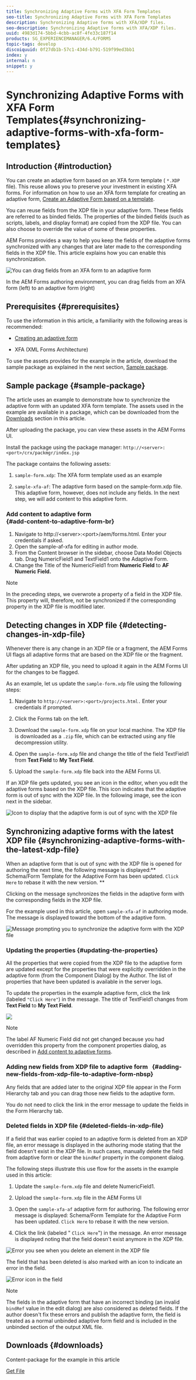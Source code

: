 ```yaml
---
title: Synchronizing Adaptive Forms with XFA Form Templates
seo-title: Synchronizing Adaptive Forms with XFA Form Templates
description: Synchronizing Adaptive forms with XFA/XDP files.
seo-description: Synchronizing Adaptive forms with XFA/XDP files.
uuid: 4983d174-5bbd-4cbb-ac8f-4fe33c187f14
products: SG_EXPERIENCEMANAGER/6.4/FORMS
topic-tags: develop
discoiquuid: 0f27db1b-57c1-434d-b791-519f99ed3bb1
index: y
internal: n
snippet: y
---
```


# Synchronizing Adaptive Forms with XFA Form Templates{#synchronizing-adaptive-forms-with-xfa-form-templates}

## Introduction {#introduction}

You can create an adaptive form based on an XFA form template ( `*.XDP` file). This reuse allows you to preserve your investment in existing XFA forms. For information on how to use an XFA form template for creating an adaptive form, [Create an Adaptive Form based on a template](../../forms/using/creating-adaptive-form.md#p-create-an-adaptive-form-based-on-an-xfa-form-template-p).

You can reuse fields from the XDP file in your adaptive form. These fields are referred to as binded fields. The properties of the binded fields (such as scripts, labels, and display format) are copied from the XDP file. You can also choose to override the value of some of these properties.

AEM Forms provides a way to help you keep the fields of the adaptive forms synchronized with any changes that are later made to the corresponding fields in the XDP file. This article explains how you can enable this synchronization.

![You can drag fields from an XFA form to an adaptive form](assets/drag-drop-xfa.gif.gif)

In the AEM Forms authoring environment, you can drag fields from an XFA form (left) to an adaptive form (right)

## Prerequisites {#prerequisites}

To use the information in this article, a familiarity with the following areas is recommended:

* [Creating an adaptive form](../../forms/using/creating-adaptive-form.md)  

* XFA (XML Forms Architecture)

To use the assets provides for the example in the article, download the sample package as explained in the next section, [Sample package](../../forms/using/synchronizing-adaptive-forms-xfa.md#p-sample-package-p).

## Sample package {#sample-package}

The article uses an example to demonstrate how to synchronize the adaptive form with an updated XFA form template. The assets used in the example are available in a package, which can be downloaded from the [Downloads](../../forms/using/synchronizing-adaptive-forms-xfa.md#p-downloads-p) section in this article.

After uploading the package, you can view these assets in the AEM Forms UI.

Install the package using the package manager: `http://<server>:<port>/crx/packmgr/index.jsp`

The package contains the following assets:

1. `sample-form.xdp`: The XFA form template used as an example  

1. `sample-xfa-af`: The adaptive form based on the sample-form.xdp file. This adaptive form, however, does not include any fields. In the next step, we will add content to this adaptive form.

### Add content to adaptive form <br> {#add-content-to-adaptive-form-br}

1. Navigate to http://&lt;server&gt;:&lt;port&gt;/aem/forms.html. Enter your credentials if asked.
1. Open the sample-af-xfa for editing in author mode.
1. From the Content browser in the sidebar, choose Data Model Objects tab. Drag NumericField1 and TextField1 onto the Adaptive Form.
1. Change the Title of the NumericField1 from **Numeric Field** to **AF Numeric Field.**

>[!NOTE]
>
>In the preceding steps, we overwrote a property of a field in the XDP file. This property will, therefore, not be synchronized if the corresponding property in the XDP file is modifiled later.

## Detecting changes in XDP file {#detecting-changes-in-xdp-file}

Whenever there is any change in an XDP file or a fragment, the AEM Forms UI flags all adaptive forms that are based on the XDP file or the fragment.

After updating an XDP file, you need to upload it again in the AEM Forms UI for the changes to be flagged.

As an example, let us update the `sample-form.xdp` file using the following steps:

1. Navigate to `http://<server>:<port>/projects.html.` Enter your credentials if prompted.
1. Click the Forms tab on the left.
1. Download the `sample-form.xdp` file on your local machine. The XDP file is downloaded as a `.zip` file, which can be extracted using any file decompression utility.

1. Open the `sample-form.xdp` file and change the title of the field TextField1 from **Text Field** to **My Text Field**.

1. Upload the `sample-form.xdp` file back into the AEM Forms UI.

If an XDP file gets updated, you see an icon in the editor, when you edit the adaptive forms based on the XDP file. This icon indicates that the adaptive form is out of sync with the XDP file. In the following image, see the icon next in the sidebar.

![Icon to display that the adaptive form is out of sync with the XDP file](assets/sync-af-xfa.png) 

## Synchronizing adaptive forms with the latest XDP file {#synchronizing-adaptive-forms-with-the-latest-xdp-file}

When an adaptive form that is out of sync with the XDP file is opened for authoring the next time, the following message is displayed:** Schema/Form Template for the Adaptive Form has been updated. `Click Here` to rebase it with the new version. **

Clicking on the message synchronizes the fields in the adaptive form with the corresponding fields in the XDP file.

For the example used in this article, open `sample-xfa-af` in authoring mode. The message is displayed toward the bottom of the adaptive form.

![Message prompting you to synchronize the adaptive form with the XDP file](assets/sync-af-xfa-1.png) 

### Updating the properties {#updating-the-properties}

All the properties that were copied from the XDP file to the adaptive form are updated except for the properties that were explicitly overridden in the adaptive form (from the Component Dialog) by the Author. The list of properties that have been updated is available in the server logs.

To update the properties in the example adaptive form, click the link (labeled `"Click Here"`) in the message. The title of TextField1 changes from **Text Field** to **My Text Field**.

![](assets/update-property.png)

>[!NOTE]
>
>The label AF Numeric Field did not get changed because you had overridden this property from the component properties dialog, as described in [Add content to adaptive forms](../../forms/using/synchronizing-adaptive-forms-xfa.md#p-add-content-to-adaptive-form-br-p).

### Adding new fields from XDP file to adaptive form &nbsp; {#adding-new-fields-from-xdp-file-to-adaptive-form-nbsp}

Any fields that are added later to the original XDP file appear in the Form Hierarchy tab and you can drag those new fields to the adaptive form.

You do not need to click the link in the error message to update the fields in the Form Hierarchy tab.

### Deleted fields in XDP file {#deleted-fields-in-xdp-file}

If a field that was earlier copied to an adaptive form is deleted from an XDP file, an error message is displayed in the authoring mode stating that the field doesn't exist in the XDP file. In such cases, manually delete the field from adaptive form or clear the `bindRef` property in the component dialog.

The following steps illustrate this use flow for the assets in the example used in this article:

1. Update the `sample-form.xdp` file and delete NumericField1.
1. Upload the `sample-form.xdp` file in the AEM Forms UI
1. Open the `sample-xfa-af` adaptive form for authoring. The following error message is displayed: Schema/Form Template for the Adaptive Form has been updated. `Click Here` to rebase it with the new version.  

1. Click the link (labeled " `Click Here`") in the message. An error message is displayed noting that the field doesn't exist anymore in the XDP file.

![Error you see when you delete an element in the XDP file](assets/no-element-xdp.png)

The field that has been deleted is also marked with an icon to indicate an error in the field.

![Error icon in the field](assets/error-field.png)

>[!NOTE]
>
>The fields in the adaptive form that have an incorrect binding (an invalid `bindRef` value in the edit dialog) are also considered as deleted fields. If the author doesn't fix these errors and publish the adaptive form, the field is treated as a normal unbinded adaptive form field and is included in the unbinded section of the output XML file.

## Downloads {#downloads}

Content-package for the example in this article

[Get File](assets/sample-xfa-af-sync-1.0.zip)
